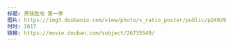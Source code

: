 ```yaml
---
标题: 黑钱胜地 第一季
图片: https://img3.doubanio.com/view/photo/s_ratio_poster/public/p2492954903.jpg
时时: 2017
链接: https://movie.douban.com/subject/26735549/
---
```

